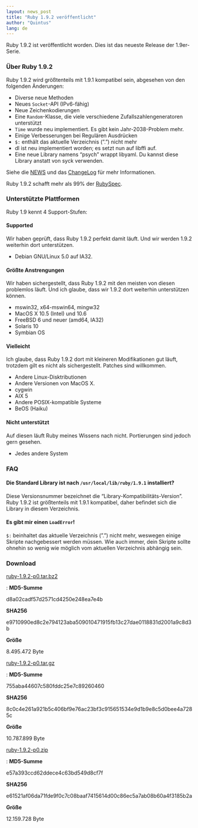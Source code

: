 ```yaml
---
layout: news_post
title: "Ruby 1.9.2 veröffentlicht"
author: "Quintus"
lang: de
---
```


Ruby 1.9.2 ist veröffentlicht worden. Dies ist das neueste Release der
1.9er-Serie.

### Über Ruby 1.9.2

Ruby 1.9.2 wird größtenteils mit 1.9.1 kompatibel sein, abgesehen von
den folgenden Änderungen:

* Diverse neue Methoden
* Neues `Socket`-API (IPv6-fähig)
* Neue Zeichenkodierungen
* Eine `Random`-Klasse, die viele verschiedene Zufallszahlengeneratoren
  unterstützt
* `Time` wurde neu implementiert. Es gibt kein Jahr-2038-Problem mehr.
* Einige Verbesserungen bei Regulären Ausdrücken
* `$:` enthält das aktuelle Verzeichnis (”.”) nicht mehr
* dl ist neu implementiert worden; es setzt nun auf libffi auf.
* Eine neue Library namens “psych” wrappt libyaml. Du kannst diese
  Library anstatt von syck verwenden.

Siehe die [NEWS][1] und das [ChangeLog][2] für mehr Informationen.

Ruby 1.9.2 schafft mehr als 99% der [RubySpec][3].

### Unterstützte Plattformen

Ruby 1.9 kennt 4 Support-Stufen:

#### Supported

Wir haben geprüft, dass Ruby 1.9.2 perfekt damit läuft. Und wir werden
1.9.2 weiterhin dort unterstützen.

* Debian GNU/Linux 5.0 auf IA32.

#### Größte Anstrengungen

Wir haben sichergestellt, dass Ruby 1.9.2 mit den meisten von diesen
problemlos läuft. Und ich glaube, dass wir 1.9.2 dort weiterhin
unterstützen können.

* mswin32, x64-mswin64, mingw32
* MacOS X 10.5 (Intel) und 10.6
* FreeBSD 6 und neuer (amd64, IA32)
* Solaris 10
* Symbian OS

#### Vielleicht

Ich glaube, dass Ruby 1.9.2 dort mit kleineren Modifikationen gut läuft,
trotzdem gilt es nicht als sichergestellt. Patches sind willkommen.

* Andere Linux-Disktributionen
* Andere Versionen von MacOS X.
* cygwin
* AIX 5
* Andere POSIX-kompatible Systeme
* BeOS (Haiku)

#### Nicht unterstützt

Auf diesen läuft Ruby meines Wissens nach nicht. Portierungen sind
jedoch gern gesehen.

* Jedes andere System

### FAQ

#### Die Standard Library ist nach `/usr/local/lib/ruby/1.9.1` installiert?

Diese Versionsnummer bezeichnet die “Library-Kompatibilitäts-Version”.
Ruby 1.9.2 ist größtenteils mit 1.9.1 kompatibel, daher befindet sich
die Library in diesem Verzeichnis.

#### Es gibt mir einen `LoadError`!

`$:` beinhaltet das aktuelle Verzeichnis (”.”) nicht mehr, weswegen
einige Skripte nachgebessert werden müssen. Wie auch immer, dein Skripte
sollte ohnehin so wenig wie möglich vom aktuellen Verzeichnis abhängig
sein.

### Download

[ruby-1.9.2-p0.tar.bz2][4]

: **MD5-Summe**

  d8a02cadf57d2571cd4250e248ea7e4b

  **SHA256**

  e9710990ed8c2e794123aba509010471915fb13c27dae0118831d2001a9c8d3b

  **Größe**

  8\.495.472 Byte

[ruby-1.9.2-p0.tar.gz][5]

: **MD5-Summe**

  755aba44607c580fddc25e7c89260460

  **SHA256**

  8c0c4e261a921b5c406bf9e76ac23bf3c915651534e9d1b9e8c5d0bee4a7285c

  **Größe**

  10\.787.899 Byte

[ruby-1.9.2-p0.zip][6]

: **MD5-Summe**

  e57a393ccd62ddece4c63bd549d8cf7f

  **SHA256**

  e61521af06da71fde9f0c7c08baaf7415614d00c86ec5a7ab08b60a4f3185b2a

  **Größe**

  12\.159.728 Byte



[1]: http://svn.ruby-lang.org/repos/ruby/tags/v1_9_2_0/NEWS
[2]: http://svn.ruby-lang.org/repos/ruby/tags/v1_9_2_0/ChangeLog
[3]: http://www.rubyspec.org/
[4]: ftp://ftp.ruby-lang.org/pub/ruby/1.9/ruby-1.9.2-p0.tar.bz2
[5]: ftp://ftp.ruby-lang.org/pub/ruby/1.9/ruby-1.9.2-p0.tar.gz
[6]: ftp://ftp.ruby-lang.org/pub/ruby/1.9/ruby-1.9.2-p0.zip
